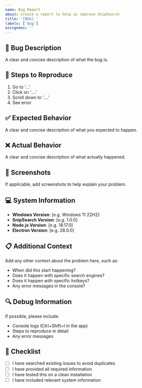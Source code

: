 ```yaml
---
name: Bug Report
about: Create a report to help us improve SnipSearch
title: '[BUG] '
labels: ['bug']
assignees: ''
---
```


## 🐛 Bug Description
A clear and concise description of what the bug is.

## 🔄 Steps to Reproduce
1. Go to '...'
2. Click on '....'
3. Scroll down to '....'
4. See error

## ✅ Expected Behavior
A clear and concise description of what you expected to happen.

## ❌ Actual Behavior
A clear and concise description of what actually happened.

## 📸 Screenshots
If applicable, add screenshots to help explain your problem.

## 💻 System Information
- **Windows Version**: [e.g. Windows 11 22H2]
- **SnipSearch Version**: [e.g. 1.0.0]
- **Node.js Version**: [e.g. 18.17.0]
- **Electron Version**: [e.g. 28.0.0]

## 📋 Additional Context
Add any other context about the problem here, such as:
- When did this start happening?
- Does it happen with specific search engines?
- Does it happen with specific hotkeys?
- Any error messages in the console?

## 🔍 Debug Information
If possible, please include:
- Console logs (Ctrl+Shift+I in the app)
- Steps to reproduce in detail
- Any error messages

## 📝 Checklist
- [ ] I have searched existing issues to avoid duplicates
- [ ] I have provided all required information
- [ ] I have tested this on a clean installation
- [ ] I have included relevant system information 